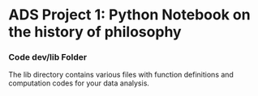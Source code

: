 # ADS Project 1:  Python Notebook on the history of philosophy

### Code dev/lib Folder

The lib directory contains various files with function definitions and computation codes for your data analysis. 

